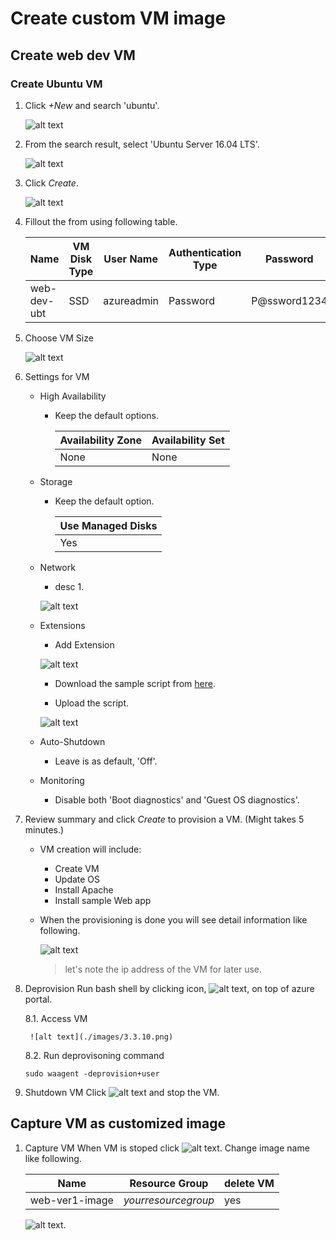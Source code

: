 # Create custom VM image

## Create web dev VM
### Create Ubuntu VM
1. Click *+New* and search 'ubuntu'.

    ![alt text](./images/3.3.0.png)


2. From the search result, select 'Ubuntu Server 16.04 LTS'.

    ![alt text](./images/3.3.1.png)


3. Click *Create*.

    ![alt text](./images/3.3.2.png)


4. Fillout the from using following table. 

    |Name|VM Disk Type|User Name|Authentication Type|Password|Subscription|Resource Group|Location|
    |---|---|---|---|---|---|---|---|
    |web-dev-ubt|SSD|azureadmin|Password|P@ssword1234|*yoursubscription*|*yourresourcegroup*|West US|


5. Choose VM Size

    ![alt text](./images/3.3.3.png)


6. Settings for VM
    * High Availability 
        - Keep the default options.

            |Availability Zone|Availability Set|
            |---|---|
            |None|None|

    * Storage
        - Keep the default option. 
    
            |Use Managed Disks|
            |---|
            |Yes|
        
    * Network
        - desc 1.
        
        ![alt text](./images/3.3.4.png)


    * Extensions
        - Add Extension
        
        ![alt text](./images/3.3.5.png)

        - Download the sample script from [here](http://azure.com). 

        - Upload the script.
        
        ![alt text](./images/3.3.6.png)

    * Auto-Shutdown
        - Leave is as default, 'Off'.
    * Monitoring
        - Disable both 'Boot diagnostics' and 'Guest OS diagnostics'.

7. Review summary and click *Create* to provision a VM. (Might takes 5 minutes.)
    * VM creation will include:
        * Create VM
        * Update OS
        * Install Apache
        * Install sample Web app
    * When the provisioning is done you will see detail information like following.
        
        ![alt text](./images/3.3.8.png)
        > let's note the ip address of the VM for later use.

8. Deprovision
Run bash shell by clicking icon, ![alt text](./images/3.3.91.png), on top of azure portal.

    8.1. Access VM
    
        ![alt text](./images/3.3.10.png)

    8.2. Run deprovisoning command
    ```
    sudo waagent -deprovision+user
    ```

1. Shutdown VM
Click ![alt text](./images/3.3.12.png) and stop the VM.

## Capture VM as customized image
1. Capture VM
When VM is stoped click ![alt text](./images/3.3.14.png).
Change image name like following.

    |Name|Resource Group|delete VM|
    |:---:|---|---|
    |web-ver1-image|*yourresourcegroup*|yes|

    ![alt text](./images/3.3.15.png).


